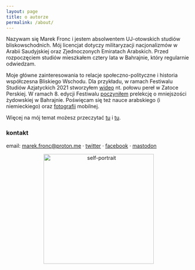 ```yaml
---
layout: page
title: o autorze
permalink: /about/
---
```


Nazywam się Marek Fronc i jestem absolwentem UJ-otowskich studiów bliskowschodnich. Mój licencjat dotyczy militaryzacji nacjonalizmów w Arabii Saudyjskiej oraz Zjednoczonych Emiratach Arabskich. Przed rozpoczęciem studiów mieszkałem cztery lata w Bahrajnie, który regularnie odwiedzam.

Moje główne zainteresowania to relacje społeczno-polityczne i historia współczesna Bliskiego Wschodu. Dla przykładu, w ramach Festiwalu Studiów Azjatyckich 2021 stworzyłem [wideo](https://www.youtube.com/watch?v=ST6vbuUlQ8E) nt. połowu pereł w Zatoce Perskiej. W ramach 8. edycji Festiwalu [poczyniłem](https://abumarkey.github.io/arabizmy/zydzi-bahrajn-zatoka-perska) prelekcję o mniejszości żydowskiej w Bahrajnie. Poświęcam się też nauce arabskiego (i niemieckiego) oraz [fotografii](https://instagram.com/abumarkey) mobilnej. 

Więcej na mój temat możesz przeczytać [tu](https://abumarkey.github.io/) i [tu](https://abumarkey.github.io/arabizmy/poczatek/). 

### kontakt

email: marek.fronc@proton.me · [twitter](https://twitter.com/arabizmy) · [facebook](https://www.facebook.com/arabizmy) · <a rel="me" href="https://101010.pl/@marc">mastodon</a>

<center><img src="https://i.postimg.cc/0N2VRbhh/D146074-E-0-C75-434-C-8-B13-F627-C0382682.png" alt="self-portrait" width="300" /></center>
